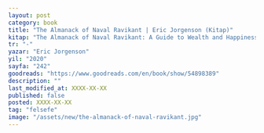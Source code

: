 ```yaml
---
layout: post
category: book
title: "The Almanack of Naval Ravikant | Eric Jorgenson (Kitap)"
kitap: "The Almanack of Naval Ravikant: A Guide to Wealth and Happiness"
tr: "-"
yazar: "Eric Jorgenson"
yil: "2020"
sayfa: "242"
goodreads: "https://www.goodreads.com/en/book/show/54898389"
description: ""
last_modified_at: XXXX-XX-XX
published: false
posted: XXXX-XX-XX
tag: "felsefe"
image: "/assets/new/the-almanack-of-naval-ravikant.jpg"
---
```

